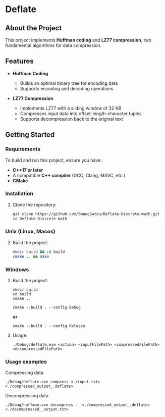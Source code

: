 # Deflate

## About the Project
This project implements **Huffman coding** and **LZ77 compression**, two fundamental algorithms for data compression.

## Features
- **Huffman Coding**
  - Builds an optimal binary tree for encoding data
  - Supports encoding and decoding operations

- **LZ77 Compression**
  - Implements LZ77 with a sliding window of 32 KB
  - Compresses input data into offset-length-character tuples
  - Supports decompression back to the original text

## Getting Started
### Requirements
To build and run this project, ensure you have:
- **C++17 or later**
- A compatible **C++ compiler** (GCC, Clang, MSVC, etc.)
- **CMake**

### Installation

1. Clone the repository:
   ```bash
   git clone https://github.com/SmaugSatou/Deflate-Discrete-math.git
   cd Deflate-Discrete-math
   ```

### Unix (Linux, Macos)

2. Build the project:
   ```bash
   mkdir build && cd build
   cmake .. && make
   ```

### Windows 

2. Build the project:
   ```
   mkdir build
   cd build
   cmake ..
   ```
   ```
   cmake --build . --config Debug
   ```
   **or** 
   ```
   cmake --build . --config Release
   ```
3. Usage:
   ```
   ./Debug/deflate.exe <action> <inputFilePath> <compressedFilePath> <decompressedFilePath>
   ```
### Usage examples
Compressing data
```
./Debug/deflate.exe compress <./input.txt> <./compressed_output_.deflate>
```
Decompressing data
```
./Debug/huffman.exe decompress -  <./compressed_output_.deflate> <./decompressed__output.txt>
```